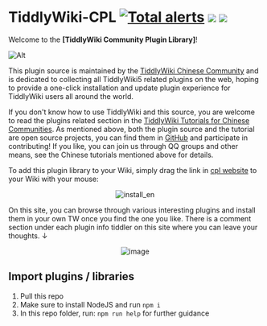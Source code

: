 # TiddlyWiki-CPL [![Total alerts](https://img.shields.io/lgtm/alerts/g/tiddly-gittly/TiddlyWiki-CPL.svg?logo=lgtm&logoWidth=18)](https://lgtm.com/projects/g/tiddly-gittly/TiddlyWiki-CPL/alerts/) [![](https://github.com/tiddly-gittly/TiddlyWiki-CPL/actions/workflows/gh-pages.yml/badge.svg)](https://github.com/tiddly-gittly/TiddlyWiki-CPL/actions/workflows/gh-pages.yml) [![](https://img.shields.io/badge/Join-Us-blue)](https://tw-cn.netlify.app/)

Welcome to the **[TiddlyWiki Community Plugin Library]**!

![Alt](https://repobeats.axiom.co/api/embed/c9abaa068433185ffad72b7f9e0addcdf9b6f570.svg "Repobeats analytics image")

This plugin source is maintained by the [TiddlyWiki Chinese Community](https://github.com/tiddly-gittly) and is dedicated to collecting all TiddlyWiki5 related plugins on the web, hoping to provide a one-click installation and update plugin experience for TiddlyWiki users all around the world.

If you don't know how to use TiddlyWiki and this source, you are welcome to read the plugins related section in the [TiddlyWiki Tutorials for Chinese Communities](https://tw-cn.netlify.app). As mentioned above, both the plugin source and the tutorial are open source projects, you can find them in [GitHub](https://github.com/tiddly-gittly) and participate in contributing! If you like, you can join us through QQ groups and other means, see the Chinese tutorials mentioned above for details.

To add this plugin library to your Wiki, simply drag the link in [cpl website](https://tw-cpl.netlify.app/#Welcome:Welcome) to your Wiki with your mouse:

<center>

![install_en](https://user-images.githubusercontent.com/16955102/157163687-9f985b58-9027-4f8c-96f9-38869b2ad751.gif)

</center>

On this site, you can browse through various interesting plugins and install them in your own TW once you find the one you like. There is a comment section under each plugin info tiddler on this site where you can leave your thoughts. ↓

<center>

![image](https://user-images.githubusercontent.com/16955102/157163710-3da56081-4b1a-4a50-83eb-0eb3e037bdf9.png)

</center>

## Import plugins / libraries

1. Pull this repo
2. Make sure to install NodeJS and run `npm i`
3. In this repo folder, run: `npm run help` for further guidance
